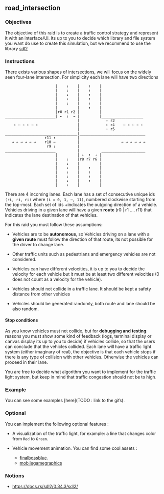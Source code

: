 ## road_intersection

### Objectives

The objective of this raid is to create a traffic control strategy and represent it with an interface/UI.
Its up to you to decide which library and file system you want do use to create this simulation, but we recommend to use the library [sdl2](https://docs.rs/sdl2/0.34.3/sdl2/)

### Instructions

There exists various shapes of intersections, we will focus on the widely seen four-lane intersection. For simplicity each lane will have two directions

```console
                       |    ↓    |    ↑    |
                       |    ↓    |    ↑    |
                       |    ↓    |    ↑    |
                       |    ↓    |    ↑    |
                       |    ↓    |    ↑    |
                       |         |    ↑    |
                       |r0 r1 r2 |         |
_______________________| ←  ↓  → |         |___________________
                                 |            ↑ r3
    ← ← ← ← ← ←                  |            ← r4    ← ← ← ← ←
                                 |            ↓ r5
_________________________________|______________________________
                  r11 ↑          |
   → → → → → →    r10 →          |                   → → → → → →
                   r9 ↓          |
_______________________          |          ____________________
                       |         | ←  ↑  → |
                       |    ↓    |r8 r7 r6 |
                       |    ↓    |         |
                       |    ↓    |    ↑    |
                       |    ↓    |    ↑    |
                       |    ↓    |    ↑    |
                       |    ↓    |    ↑    |
                       |    ↓    |         |
```

There are 4 incoming lanes. Each lane has a set of consecutive unique ids `(ri, ri, ri)` where `(i = 0, 1, ⋯, 11)`, numbered clockwise starting from the top-most. Each set of ids
+indicates the outgoing direction of a vehicle. Vehicles driving in a given lane will have a given **route** (r0 | r1 .... r11) that indicates the lane destination of that vehicles.

For this raid you must follow these assumptions:

- Vehicles are to be **autonomous**, so Vehicles driving on a lane with a **given route** must follow the direction of that route, its not possible for the
  driver to change lane.

- Other traffic units such as pedestrians and emergency vehicles are not considered.

- Vehicles can have different velocities, it is up to you to decide the velocity for each vehicle but it must be at least two different
  velocities (0 does not count as a velocity for the vehicle).

- Vehicles should not collide in a traffic lane. It should be kept a safety distance from other vehicles

- Vehicles should be generated randomly, both route and lane should be also random.

#### **Stop conditions**

As you know vehicles must not collide, but for **debugging and testing** reasons you must show some kind of feedback (logs, terminal display or canvas display its up to you to decide)
if vehicles collide, so that the users can conclude that the vehicles collided.
Each lane will have a traffic light system (either imaginary of real), the objective is that each vehicle stops if there is any type of collision with other vehicles. Otherwise the vehicles can proceed in their lane.

You are free to decide what algorithm you want to implement for the traffic light system, but keep in mind that traffic congestion should not be to high.

### Example

You can see some examples [here](TODO : link to the gifs).

### Optional

You can implement the following optional features :

- A visualization of the traffic light, for example: a line that changes color from `Red` to `Green`.

- Vehicle movement animation. You can find some cool assets :
  - [finalbossblue](http://finalbossblues.com/timefantasy/free-graphics/).
  - [mobilegamegraphics](https://mobilegamegraphics.com/product-category/all_products/freestuff/)

### Notions

- https://docs.rs/sdl2/0.34.3/sdl2/
